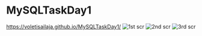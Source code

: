 # MySQLTaskDay1
https://voletisailaja.github.io/MySQLTaskDay1/
![1st scr](https://user-images.githubusercontent.com/81481090/150290394-0acdcc60-83d1-473a-8a66-3a7529d3b0e1.jpg)
![2nd scr](https://user-images.githubusercontent.com/81481090/150290404-c466efae-02f5-4735-87bc-d9255b3fdeeb.jpg)
![3rd scr](https://user-images.githubusercontent.com/81481090/150290418-f6c84543-5ac0-487b-b937-fad9094ff500.jpg)
